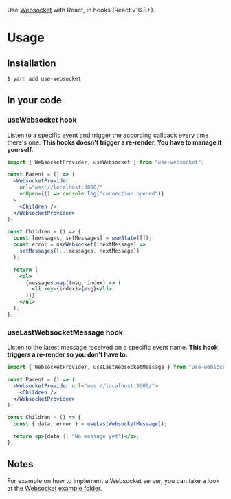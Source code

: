 Use [Websocket](https://developer.mozilla.org/en-US/docs/Web/API/WebSockets_API) with React, in hooks (React v16.8+).

# Usage

## Installation

```sh
$ yarn add use-websocket
```

## In your code

### useWebsocket hook

Listen to a specific event and trigger the according callback every time there's one. **This hooks doesn't trigger a re-render. You have to manage it yourself.**

```jsx
import { WebsocketProvider, useWebsocket } from "use-websocket";

const Parent = () => (
  <WebsocketProvider
    url="wss://localhost:3000/"
    onOpen={() => console.log("connection opened")}
  >
    <Children />
  </WebsocketProvider>
);

const Children = () => {
  const [messages, setMessages] = useState([]);
  const error = useWebsocket((nextMessage) =>
    setMessages([...messages, nextMessage])
  );

  return (
    <ul>
      {messages.map((msg, index) => (
        <li key={index}>{msg}</li>
      ))}
    </ul>
  );
};
```

### useLastWebsocketMessage hook

Listen to the latest message received on a specific event name. **This hook triggers a re-render so you don't have to.**

```jsx
import { WebsocketProvider, useLastWebsocketMessage } from "use-websocket";

const Parent = () => (
  <WebsocketProvider url="wss://localhost:3000/">
    <Children />
  </WebsocketProvider>
);

const Children = () => {
  const { data, error } = useLastWebsocketMessage();

  return <p>{data || "No message yet"}</p>;
};
```

## Notes

For example on how to implement a Websocket server, you can take a look at the [Websocket example folder](../../example/websocket/websocket-server.js).

